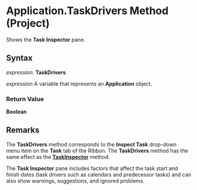 
# Application.TaskDrivers Method (Project)

Shows the  **Task Inspector** pane.


## Syntax

 _expression_. **TaskDrivers**

 _expression_ A variable that represents an **Application** object.


### Return Value

 **Boolean**


## Remarks

The  **TaskDrivers** method corresponds to the **Inspect Task** drop-down menu item on the **Task** tab of the Ribbon. The **TaskDrivers** method has the same effect as the **[TaskInspector](cc2f34af-a4e0-8ad4-5dd1-9cf9663e342b.md)** method.

The  **Task Inspector** pane includes factors that affect the task start and finish dates (task drivers such as calendars and predecessor tasks) and can also show warnings, suggestions, and ignored problems.

